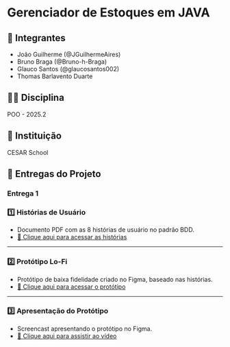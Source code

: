 # Gerenciador de Estoques em JAVA

## 👥 Integrantes
- João Guilherme (@JGuilhermeAires)
- Bruno Braga (@Bruno-h-Braga)
- Glauco Santos (@glaucosantos002)
- Thomas Barlavento Duarte

## 🧑‍🏫 Disciplina
POO - 2025.2

## 🏫 Instituição
CESAR School

## 📌 Entregas do Projeto

### Entrega 1

### 1️⃣ Histórias de Usuário
- Documento PDF com as 8 histórias de usuário no padrão BDD.
- [📄 Clique aqui para acessar as histórias](link-do-pdf)

---

### 2️⃣ Protótipo Lo-Fi
- Protótipo de baixa fidelidade criado no Figma, baseado nas histórias.
- [🎨 Clique aqui para acessar o protótipo](link-do-figma)

---

### 3️⃣ Apresentação do Protótipo
- Screencast apresentando o protótipo no Figma.
- [🎥 Clique aqui para assistir ao vídeo](link-do-youtube)

